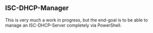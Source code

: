 ## ISC-DHCP-Manager

This is very much a work in progress, but the end-goal is to be able to manage an ISC-DHCP-Server completely via PowerShell.
